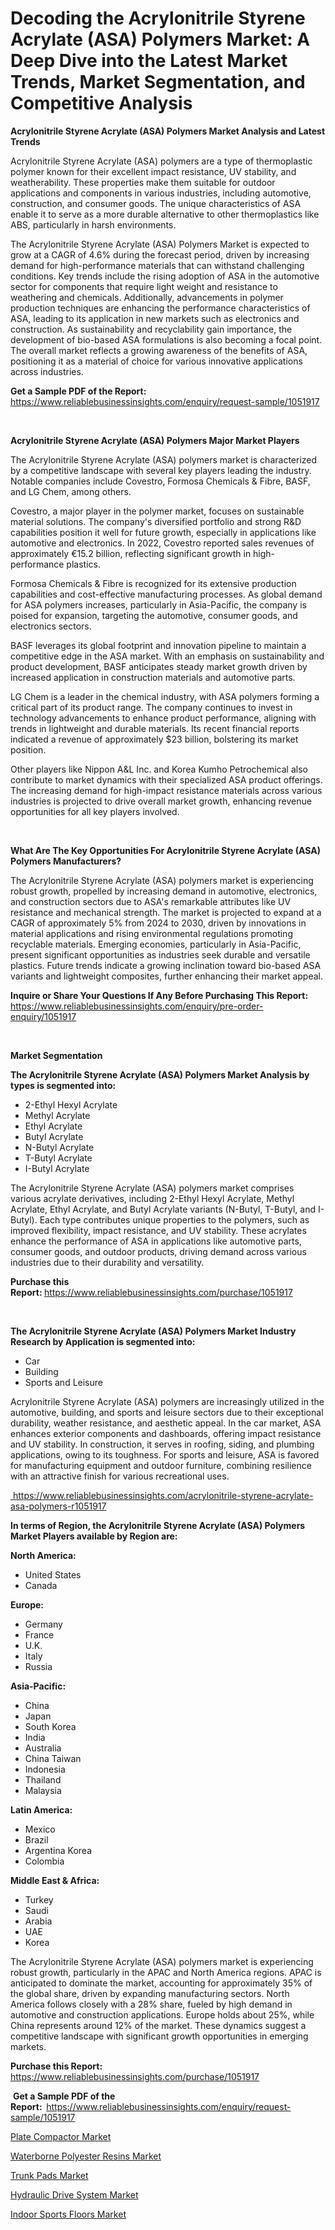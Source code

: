 <p><h1>Decoding the Acrylonitrile Styrene Acrylate (ASA) Polymers Market: A Deep Dive into the Latest Market Trends, Market Segmentation, and Competitive Analysis</h1></p><p><strong>Acrylonitrile Styrene Acrylate (ASA) Polymers Market Analysis and Latest Trends</strong></p>
<p><p>Acrylonitrile Styrene Acrylate (ASA) polymers are a type of thermoplastic polymer known for their excellent impact resistance, UV stability, and weatherability. These properties make them suitable for outdoor applications and components in various industries, including automotive, construction, and consumer goods. The unique characteristics of ASA enable it to serve as a more durable alternative to other thermoplastics like ABS, particularly in harsh environments.</p><p>The Acrylonitrile Styrene Acrylate (ASA) Polymers Market is expected to grow at a CAGR of 4.6% during the forecast period, driven by increasing demand for high-performance materials that can withstand challenging conditions. Key trends include the rising adoption of ASA in the automotive sector for components that require light weight and resistance to weathering and chemicals. Additionally, advancements in polymer production techniques are enhancing the performance characteristics of ASA, leading to its application in new markets such as electronics and construction. As sustainability and recyclability gain importance, the development of bio-based ASA formulations is also becoming a focal point. The overall market reflects a growing awareness of the benefits of ASA, positioning it as a material of choice for various innovative applications across industries.</p></p>
<p><strong>Get a Sample PDF of the Report:&nbsp;</strong> <a href="https://www.reliablebusinessinsights.com/enquiry/request-sample/1051917?utm_campaign=84&utm_medium=2&utm_source=Github&utm_content=ia&utm_term=13102024&utm_id=acrylonitrile-styrene-acrylate-asa-polymers">https://www.reliablebusinessinsights.com/enquiry/request-sample/1051917</a></p>
<p>&nbsp;</p>
<p><strong>Acrylonitrile Styrene Acrylate (ASA) Polymers Major Market Players</strong></p>
<p><p>The Acrylonitrile Styrene Acrylate (ASA) polymers market is characterized by a competitive landscape with several key players leading the industry. Notable companies include Covestro, Formosa Chemicals & Fibre, BASF, and LG Chem, among others.</p><p>Covestro, a major player in the polymer market, focuses on sustainable material solutions. The company's diversified portfolio and strong R&D capabilities position it well for future growth, especially in applications like automotive and electronics. In 2022, Covestro reported sales revenues of approximately €15.2 billion, reflecting significant growth in high-performance plastics.</p><p>Formosa Chemicals & Fibre is recognized for its extensive production capabilities and cost-effective manufacturing processes. As global demand for ASA polymers increases, particularly in Asia-Pacific, the company is poised for expansion, targeting the automotive, consumer goods, and electronics sectors.</p><p>BASF leverages its global footprint and innovation pipeline to maintain a competitive edge in the ASA market. With an emphasis on sustainability and product development, BASF anticipates steady market growth driven by increased application in construction materials and automotive parts.</p><p>LG Chem is a leader in the chemical industry, with ASA polymers forming a critical part of its product range. The company continues to invest in technology advancements to enhance product performance, aligning with trends in lightweight and durable materials. Its recent financial reports indicated a revenue of approximately $23 billion, bolstering its market position.</p><p>Other players like Nippon A&L Inc. and Korea Kumho Petrochemical also contribute to market dynamics with their specialized ASA product offerings. The increasing demand for high-impact resistance materials across various industries is projected to drive overall market growth, enhancing revenue opportunities for all key players involved.</p></p>
<p>&nbsp;</p>
<p><strong>What Are The Key Opportunities For Acrylonitrile Styrene Acrylate (ASA) Polymers Manufacturers?</strong></p>
<p><p>The Acrylonitrile Styrene Acrylate (ASA) polymers market is experiencing robust growth, propelled by increasing demand in automotive, electronics, and construction sectors due to ASA's remarkable attributes like UV resistance and mechanical strength. The market is projected to expand at a CAGR of approximately 5% from 2024 to 2030, driven by innovations in material applications and rising environmental regulations promoting recyclable materials. Emerging economies, particularly in Asia-Pacific, present significant opportunities as industries seek durable and versatile plastics. Future trends indicate a growing inclination toward bio-based ASA variants and lightweight composites, further enhancing their market appeal.</p></p>
<p><strong>Inquire or Share Your Questions If Any Before Purchasing This Report:</strong> <a href="https://www.reliablebusinessinsights.com/enquiry/pre-order-enquiry/1051917?utm_campaign=84&utm_medium=2&utm_source=Github&utm_content=ia&utm_term=13102024&utm_id=acrylonitrile-styrene-acrylate-asa-polymers">https://www.reliablebusinessinsights.com/enquiry/pre-order-enquiry/1051917</a></p>
<p>&nbsp;</p>
<p><strong>Market Segmentation</strong></p>
<p><strong>The Acrylonitrile Styrene Acrylate (ASA) Polymers Market Analysis by types is segmented into:</strong></p>
<p><ul><li>2-Ethyl Hexyl Acrylate</li><li>Methyl Acrylate</li><li>Ethyl Acrylate</li><li>Butyl Acrylate</li><li>N-Butyl Acrylate</li><li>T-Butyl Acrylate</li><li>I-Butyl Acrylate</li></ul></p>
<p><p>The Acrylonitrile Styrene Acrylate (ASA) polymers market comprises various acrylate derivatives, including 2-Ethyl Hexyl Acrylate, Methyl Acrylate, Ethyl Acrylate, and Butyl Acrylate variants (N-Butyl, T-Butyl, and I-Butyl). Each type contributes unique properties to the polymers, such as improved flexibility, impact resistance, and UV stability. These acrylates enhance the performance of ASA in applications like automotive parts, consumer goods, and outdoor products, driving demand across various industries due to their durability and versatility.</p></p>
<p><strong>Purchase this Report:&nbsp;</strong><a href="https://www.reliablebusinessinsights.com/purchase/1051917?utm_campaign=84&utm_medium=2&utm_source=Github&utm_content=ia&utm_term=13102024&utm_id=acrylonitrile-styrene-acrylate-asa-polymers">https://www.reliablebusinessinsights.com/purchase/1051917</a></p>
<p>&nbsp;</p>
<p><strong>The Acrylonitrile Styrene Acrylate (ASA) Polymers Market Industry Research by Application is segmented into:</strong></p>
<p><ul><li>Car</li><li>Building</li><li>Sports and Leisure</li></ul></p>
<p><p>Acrylonitrile Styrene Acrylate (ASA) polymers are increasingly utilized in the automotive, building, and sports and leisure sectors due to their exceptional durability, weather resistance, and aesthetic appeal. In the car market, ASA enhances exterior components and dashboards, offering impact resistance and UV stability. In construction, it serves in roofing, siding, and plumbing applications, owing to its toughness. For sports and leisure, ASA is favored for manufacturing equipment and outdoor furniture, combining resilience with an attractive finish for various recreational uses.</p></p>
<p><a href="https://www.reliablebusinessinsights.com/acrylonitrile-styrene-acrylate-asa-polymers-r1051917?utm_campaign=84&utm_medium=2&utm_source=Github&utm_content=ia&utm_term=13102024&utm_id=acrylonitrile-styrene-acrylate-asa-polymers">&nbsp;https://www.reliablebusinessinsights.com/acrylonitrile-styrene-acrylate-asa-polymers-r1051917</a></p>
<p><strong>In terms of Region, the Acrylonitrile Styrene Acrylate (ASA) Polymers Market Players available by Region are:</strong></p>
<p>
    <p> <strong> North America: </strong>
        <ul>
            <li>United States</li>
            <li>Canada</li>
        </ul>
        </p> 
    <p> <strong> Europe: </strong>
        <ul>
            <li>Germany</li>
            <li>France</li>
            <li>U.K.</li>
            <li>Italy</li>
            <li>Russia</li>
        </ul>
        </p> 
    <p> <strong> Asia-Pacific: </strong>
        <ul>
            <li>China</li>
            <li>Japan</li>
            <li>South Korea</li>
            <li>India</li>
            <li>Australia</li>
            <li>China Taiwan</li>
            <li>Indonesia</li>
            <li>Thailand</li>
            <li>Malaysia</li>
        </ul>
        </p> 
    <p> <strong> Latin America: </strong>
        <ul>
            <li>Mexico</li>
            <li>Brazil</li>
            <li>Argentina Korea</li>
            <li>Colombia</li>
        </ul>
        </p> 
    <p> <strong> Middle East & Africa: </strong>
        <ul>
            <li>Turkey</li>
            <li>Saudi</li>
            <li>Arabia</li>
            <li>UAE</li>
            <li>Korea</li>
        </ul>
    </p>
    </p>
<p><p>The Acrylonitrile Styrene Acrylate (ASA) polymers market is experiencing robust growth, particularly in the APAC and North America regions. APAC is anticipated to dominate the market, accounting for approximately 35% of the global share, driven by expanding manufacturing sectors. North America follows closely with a 28% share, fueled by high demand in automotive and construction applications. Europe holds about 25%, while China represents around 12% of the market. These dynamics suggest a competitive landscape with significant growth opportunities in emerging markets.</p></p>
<p><strong>Purchase this Report: </strong><a href="https://www.reliablebusinessinsights.com/purchase/1051917?utm_campaign=84&utm_medium=2&utm_source=Github&utm_content=ia&utm_term=13102024&utm_id=acrylonitrile-styrene-acrylate-asa-polymers">https://www.reliablebusinessinsights.com/purchase/1051917</a></p>
<p>&nbsp;<strong>Get a Sample PDF of the Report:&nbsp;&nbsp;</strong><a href="https://www.reliablebusinessinsights.com/enquiry/request-sample/1051917?utm_campaign=84&utm_medium=2&utm_source=Github&utm_content=ia&utm_term=13102024&utm_id=acrylonitrile-styrene-acrylate-asa-polymers">https://www.reliablebusinessinsights.com/enquiry/request-sample/1051917</a></p>
<p><strong></strong></p>
<p><p><a href="https://issuu.com/reportprime-2/docs/plate-compactor-market-size-2030.pp_a26beb1d0756fd?utm_campaign=84&utm_medium=2&utm_source=Github&utm_content=ia&utm_term=13102024&utm_id=acrylonitrile-styrene-acrylate-asa-polymers">Plate Compactor Market</a></p><p><a href="https://www.linkedin.com/pulse/investment-opportunities-waterborne-polyester-resins-sector-6k3se?utm_campaign=84&utm_medium=2&utm_source=Github&utm_content=ia&utm_term=13102024&utm_id=acrylonitrile-styrene-acrylate-asa-polymers">Waterborne Polyester Resins Market</a></p><p><a href="https://www.linkedin.com/pulse/trunk-pads-market-research-report-exploring-size-revenue-bftpe?utm_campaign=84&utm_medium=2&utm_source=Github&utm_content=ia&utm_term=13102024&utm_id=acrylonitrile-styrene-acrylate-asa-polymers">Trunk Pads Market</a></p><p><a href="https://issuu.com/reportprime-2/docs/hydraulic-drive-system-market-size-_0415a87ce02fa3?utm_campaign=84&utm_medium=2&utm_source=Github&utm_content=ia&utm_term=13102024&utm_id=acrylonitrile-styrene-acrylate-asa-polymers">Hydraulic Drive System Market</a></p><p><a href="https://github.com/HaroldWalker405/Market-Research-Report-List-1/blob/main/indoor-sports-floors-market.md?utm_campaign=84&utm_medium=2&utm_source=Github&utm_content=ia&utm_term=13102024&utm_id=acrylonitrile-styrene-acrylate-asa-polymers">Indoor Sports Floors Market</a></p></p>